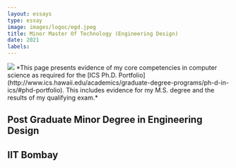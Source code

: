 ```yaml
---
layout: essays  
type: essay
image: images/logoc/egd.jpeg
title: Minor Master Of Technology (Engineering Design) 
date: 2021 
labels:
---
```


<img class="ui image" src="{{ site.baseurl }}/images/logoc/egd.jpeg ">
*This page presents evidence of my core competencies in computer science as required for the [ICS Ph.D. Portfolio](http://www.ics.hawaii.edu/academics/graduate-degree-programs/ph-d-in-ics/#phd-portfolio). This includes evidence for my M.S. degree and the results of my qualifying exam.*

## Post Graduate Minor Degree in Engineering Design
## IIT Bombay
